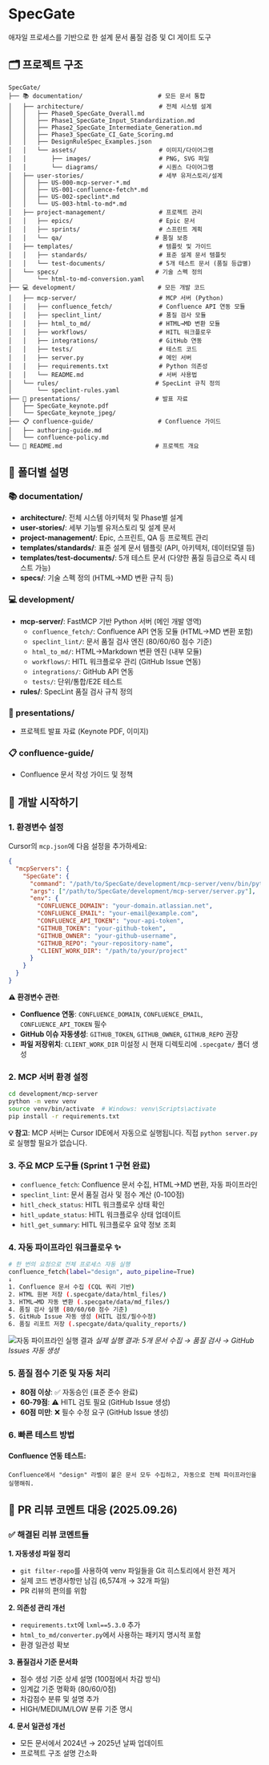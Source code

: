 # SpecGate

애자일 프로세스를 기반으로 한 설계 문서 품질 검증 및 CI 게이트 도구

## 🗂️ 프로젝트 구조

```
SpecGate/
├── 📚 documentation/                     # 모든 문서 통합
│   ├── architecture/                     # 전체 시스템 설계
│   │   ├── Phase0_SpecGate_Overall.md
│   │   ├── Phase1_SpecGate_Input_Standardization.md
│   │   ├── Phase2_SpecGate_Intermediate_Generation.md
│   │   ├── Phase3_SpecGate_CI_Gate_Scoring.md
│   │   ├── DesignRuleSpec_Examples.json
│   │   └── assets/                       # 이미지/다이어그램
│   │       ├── images/                   # PNG, SVG 파일
│   │       └── diagrams/                 # 시퀀스 다이어그램
│   ├── user-stories/                     # 세부 유저스토리/설계
│   │   ├── US-000-mcp-server-*.md
│   │   ├── US-001-confluence-fetch*.md
│   │   ├── US-002-speclint*.md
│   │   └── US-003-html-to-md*.md
│   ├── project-management/               # 프로젝트 관리
│   │   ├── epics/                        # Epic 문서
│   │   ├── sprints/                      # 스프린트 계획
│   │   └── qa/                          # 품질 보증
│   ├── templates/                        # 템플릿 및 가이드
│   │   ├── standards/                    # 표준 설계 문서 템플릿
│   │   └── test-documents/               # 5개 테스트 문서 (품질 등급별)
│   └── specs/                           # 기술 스펙 정의
│       └── html-to-md-conversion.yaml
├── 💻 development/                       # 모든 개발 코드
│   ├── mcp-server/                       # MCP 서버 (Python)
│   │   ├── confluence_fetch/             # Confluence API 연동 모듈
│   │   ├── speclint_lint/                # 품질 검사 모듈
│   │   ├── html_to_md/                   # HTML→MD 변환 모듈
│   │   ├── workflows/                    # HITL 워크플로우
│   │   ├── integrations/                 # GitHub 연동
│   │   ├── tests/                        # 테스트 코드
│   │   ├── server.py                     # 메인 서버
│   │   ├── requirements.txt              # Python 의존성
│   │   └── README.md                     # 서버 사용법
│   └── rules/                           # SpecLint 규칙 정의
│       └── speclint-rules.yaml
├── 🎥 presentations/                     # 발표 자료
│   ├── SpecGate_keynote.pdf
│   └── SpecGate_keynote_jpeg/
├── 📋 confluence-guide/                  # Confluence 가이드
│   ├── authoring-guide.md
│   └── confluence-policy.md
└── 📄 README.md                          # 프로젝트 개요
```

## 📂 폴더별 설명

### 📚 documentation/
- **architecture/**: 전체 시스템 아키텍처 및 Phase별 설계
- **user-stories/**: 세부 기능별 유저스토리 및 설계 문서
- **project-management/**: Epic, 스프린트, QA 등 프로젝트 관리
- **templates/standards/**: 표준 설계 문서 템플릿 (API, 아키텍처, 데이터모델 등)
- **templates/test-documents/**: 5개 테스트 문서 (다양한 품질 등급으로 즉시 테스트 가능)
- **specs/**: 기술 스펙 정의 (HTML→MD 변환 규칙 등)

### 💻 development/
- **mcp-server/**: FastMCP 기반 Python 서버 (메인 개발 영역)
  - `confluence_fetch/`: Confluence API 연동 모듈 (HTML→MD 변환 포함)
  - `speclint_lint/`: 문서 품질 검사 엔진 (80/60/60 점수 기준)
  - `html_to_md/`: HTML→Markdown 변환 엔진 (내부 모듈)
  - `workflows/`: HITL 워크플로우 관리 (GitHub Issue 연동)
  - `integrations/`: GitHub API 연동
  - `tests/`: 단위/통합/E2E 테스트
- **rules/**: SpecLint 품질 검사 규칙 정의

### 🎥 presentations/
- 프로젝트 발표 자료 (Keynote PDF, 이미지)

### 📋 confluence-guide/
- Confluence 문서 작성 가이드 및 정책

## 🚀 개발 시작하기

### 1. 환경변수 설정

Cursor의 `mcp.json`에 다음 설정을 추가하세요:

```json
{
  "mcpServers": {
    "SpecGate": {
      "command": "/path/to/SpecGate/development/mcp-server/venv/bin/python",
      "args": ["/path/to/SpecGate/development/mcp-server/server.py"],
      "env": {
        "CONFLUENCE_DOMAIN": "your-domain.atlassian.net",
        "CONFLUENCE_EMAIL": "your-email@example.com", 
        "CONFLUENCE_API_TOKEN": "your-api-token",
        "GITHUB_TOKEN": "your-github-token",
        "GITHUB_OWNER": "your-github-username",
        "GITHUB_REPO": "your-repository-name",
        "CLIENT_WORK_DIR": "/path/to/your/project"
      }
    }
  }
}
```

**⚠️ 환경변수 관련**: 
- **Confluence 연동**: `CONFLUENCE_DOMAIN`, `CONFLUENCE_EMAIL`, `CONFLUENCE_API_TOKEN` 필수
- **GitHub 이슈 자동생성**: `GITHUB_TOKEN`, `GITHUB_OWNER`, `GITHUB_REPO` 권장
- **파일 저장위치**: `CLIENT_WORK_DIR` 미설정 시 현재 디렉토리에 `.specgate/` 폴더 생성

### 2. MCP 서버 환경 설정
```bash
cd development/mcp-server
python -m venv venv
source venv/bin/activate  # Windows: venv\Scripts\activate
pip install -r requirements.txt
```

**💡 참고**: MCP 서버는 Cursor IDE에서 자동으로 실행됩니다. 직접 `python server.py`로 실행할 필요가 없습니다.

### 3. 주요 MCP 도구들 (Sprint 1 구현 완료)
- `confluence_fetch`: Confluence 문서 수집, HTML→MD 변환, 자동 파이프라인
- `speclint_lint`: 문서 품질 검사 및 점수 계산 (0-100점)
- `hitl_check_status`: HITL 워크플로우 상태 확인
- `hitl_update_status`: HITL 워크플로우 상태 업데이트
- `hitl_get_summary`: HITL 워크플로우 요약 정보 조회

### 4. 자동 파이프라인 워크플로우 ✨
```bash
# 한 번의 요청으로 전체 프로세스 자동 실행
confluence_fetch(label="design", auto_pipeline=True)
↓
1. Confluence 문서 수집 (CQL 쿼리 기반)
2. HTML 원본 저장 (.specgate/data/html_files/)
3. HTML→MD 자동 변환 (.specgate/data/md_files/)
4. 품질 검사 실행 (80/60/60 점수 기준)
5. GitHub Issue 자동 생성 (HITL 검토/필수수정)
6. 품질 리포트 저장 (.specgate/data/quality_reports/)
```

![자동 파이프라인 실행 결과](documentation/assets/screenshots/demo_2.png)
*실제 실행 결과: 5개 문서 수집 → 품질 검사 → GitHub Issues 자동 생성*

### 5. 품질 점수 기준 및 자동 처리
- **80점 이상**: ✅ 자동승인 (표준 준수 완료)
- **60-79점**: ⚠️ HITL 검토 필요 (GitHub Issue 생성)
- **60점 미만**: ❌ 필수 수정 요구 (GitHub Issue 생성)

### 6. 빠른 테스트 방법
#### Confluence 연동 테스트:
```
Confluence에서 "design" 라벨이 붙은 문서 모두 수집하고, 자동으로 전체 파이프라인을 실행해줘.
```

## 📝 PR 리뷰 코멘트 대응 (2025.09.26)

### ✅ 해결된 리뷰 코멘트들

**1. 자동생성 파일 정리**
- `git filter-repo`를 사용하여 venv 파일들을 Git 히스토리에서 완전 제거
- 실제 코드 변경사항만 남김 (6,574개 → 32개 파일)
- PR 리뷰의 편의를 위함

**2. 의존성 관리 개선**
- `requirements.txt`에 `lxml==5.3.0` 추가
- `html_to_md/converter.py`에서 사용하는 패키지 명시적 포함
- 환경 일관성 확보

**3. 품질검사 기준 문서화**
- 점수 생성 기준 상세 설명 (100점에서 차감 방식)
- 임계값 기준 명확화 (80/60/0점)
- 차감점수 분류 및 설명 추가
- HIGH/MEDIUM/LOW 분류 기준 명시

**4. 문서 일관성 개선**
- 모든 문서에서 2024년 → 2025년 날짜 업데이트
- 프로젝트 구조 설명 간소화